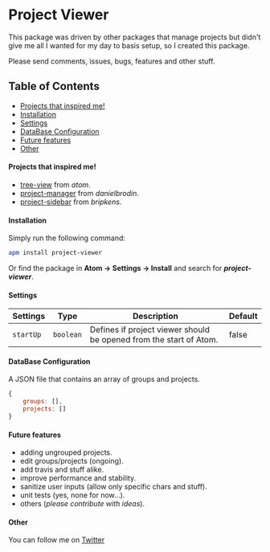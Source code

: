 # Project Viewer

This package was driven by other packages that manage projects but didn't give me all I wanted for my day to basis setup, so I created this package.

Please send comments, issues, bugs, features and other stuff.

## Table of Contents
  * [Projects that inspired me!](#inspired)
  * [Installation](#installation)
  * [Settings](#settings)
  * [DataBase Configuration](#database-configuration)
  * [Future features](#future-features)
  * [Other](#other)

#### Projects that inspired me! <a id="inspired"></a>

* [tree-view](https://github.com/atom/tree-view/) from *atom*.
* [project-manager](https://github.com/danielbrodin/atom-project-manager/) from *danielbrodin*.
* [project-sidebar](https://github.com/bripkens/project-sidebar/) from *bripkens*.

#### Installation <a id="installation"></a>

Simply run the following command:
```sh
apm install project-viewer
```
Or find the package in **Atom → Settings → Install** and search for ***project-viewer***.

#### Settings <a id="inspired"></a>

Settings  | Type      | Description                                                        | Default
----------|-----------|--------------------------------------------------------------------|--------
`startUp` | `boolean` | Defines if project viewer should be opened from the start of Atom. | false

#### DataBase Configuration <a id="database-configuration"></a>

A JSON file that contains an array of groups and projects.

```js
{
    groups: [],
    projects: []
}
```

#### Future features <a id="future-features"></a>
* adding ungrouped projects.
* edit groups/projects (ongoing).
* add travis and stuff alike.
* improve performance and stability.
* sanitize user inputs (allow only specific chars and stuff).
* unit tests (yes, none for now...).
* others (*please contribute with ideas*).

#### Other <a id="other"></a>
You can follow me on [Twitter](https://twitter.com/jccguimaraes)
